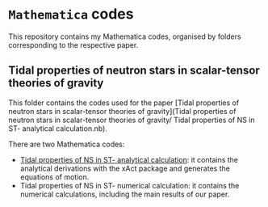 # `Mathematica` codes
This repository contains my Mathematica codes, organised by folders corresponding to the respective paper.

## Tidal properties of neutron stars in scalar-tensor theories of gravity
This folder contains the codes used for the paper [Tidal properties of neutron stars in scalar-tensor theories of gravity](Tidal properties of neutron stars in scalar-tensor theories of gravity/
Tidal properties of NS in ST- analytical calculation.nb).

There are two Mathematica codes:
- [Tidal properties of NS in ST- analytical calculation](Tid): it contains the analytical derivations with the xAct package and generates the equations of motion.
- Tidal properties of NS in ST- numerical calculation: it contains the numerical calculations, including the main results of our paper.
